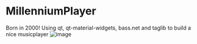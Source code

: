 # MillenniumPlayer
Born in 2000!
Using qt, qt-material-widgets, bass.net and taglib to build a nice musicplayer
![image](https://github.com/zhaiyuhan/MillenniumPlayer/tree/master/MillenniumPlayer/Resources/screen.PNG)

